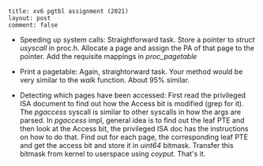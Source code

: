 ```
title: xv6 pgtbl assignment (2021)
layout: post
comment: false
```
- Speeding up system calls: Straightforward task. Store a pointer to *struct usyscall* in proc.h.
Allocate a page and assign the PA of that page to the pointer. Add the requisite mappings in *proc_pagetable*

- Print a pagetable: Again, straightorward task. Your method would be very similar to the *walk* function.
About 95% similar.

- Detecting which pages have been accessed: First read the privileged ISA document to find out how the Access bit 
is modified (grep for it). The *pgaccess* syscall is similar to other syscalls in how the args are parsed. 
In *pgaccess* impl, general idea is to find out the leaf PTE and then look at the Access bit, the privileged ISA 
doc has the instructions on how to do that. Find out for each page, the corresponding leaf PTE and get the access bit
and store it in *uint64* bitmask. Transfer this bitmask from kernel to userspace using *coyput*. That's it.
```
